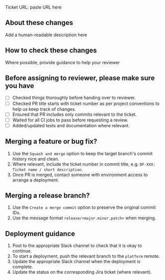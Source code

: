 Ticket URL: paste URL here

## About these changes

Add a human-readable description here

## How to check these changes

Where possible, provide guidance to help your reviewer

## Before assigning to reviewer, please make sure you have

- [ ] Checked things thoroughly before handing over to reviewer.
- [ ] Checked PR title starts with ticket number as per project conventions to help us keep track of changes.
- [ ] Ensured that PR includes only commits relevant to the ticket.
- [ ] Waited for all CI jobs to pass before requesting a review.
- [ ] Added/updated tests and documentation where relevant.

## Merging a feature or bug fix?

1. Use the `Squash and merge` option to keep the target branch's commit history nice and clean.
2. Where relevant, include the ticket number in commit title, e.g. `DF-XXX: Ticket name / short description`.
3. Once PR is merged, contact someone with environment access to arrange a deployment.

## Merging a release branch?

1. Use the `Create a merge commit` option to preserve the original commit IDs.
2. Use the message format `release/<major.minor.patch>` when merging.

## Deployment guidance

1. Post to the appropriate Slack channel to check that it is okay to continue.
2. To start a deployment, push the relevant branch to the `platform` remote.
3. Update the appropriate Slack channel when the deployment is complete.
4. Update the status on the corresponding Jira ticket (where relevant).
